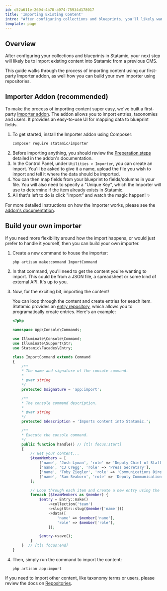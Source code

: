 ```yaml
---
id: c52a611e-2694-4a70-a974-75934d178017
title: 'Importing Existing Content'
intro: "After configuring collections and blueprints, you'll likely want to import content from an existing CMS into Statamic. This guide walks you through the various options."
template: page
---
```

## Overview

After configuring your collections and blueprints in Statamic, your next step will likely be to import existing content into Statamic from a previous CMS.

This guide walks through the process of importing content using our first-party Importer addon, as well how you can build your own importer using repositories.

## Importer Addon (recommended)

To make the process of importing content super easy, we've built a first-party [Importer addon](https://github.com/statamic/importer). The addon allows you to import entries, taxonomies and users. It provides an easy-to-use UI for mapping data to blueprint fields.

1. To get started, install the Importer addon using Composer:
    ```bash
    composer require statamic/importer
    ```
2. Before importing anything, you should review the [Preperation steps](#preparation) detailed in the addon's documentation.
3. In the Control Panel, under `Utilities > Importer`, you can create an import. You'll be asked to give it a name, upload the file you wish to import and tell it where the data should be imported.
4. You can then map fields from your blueprint to fields/columns in your file. You will also need to specify a "Unique Key", which the Importer will use to determine if the item already exists in Statamic.
5. All that's left to do is click "Import" and watch the magic happen! ✨

For more detailed instructions on how the Importer works, please see the [addon's documentation](https://statamic.com/addons/statamic/importer/docs).

## Build your own importer

If you need more flexibility around how the import happens, or would just prefer to handle it yourself, then you can build your own importer.

1. Create a new command to house the importer:
    ```bash
    php artisan make:command ImportCommand
    ```
2. In that command, you'll need to get the content you're wanting to import. This could be from a JSON file, a spreadsheet or some kind of external API. It's up to you.
3. Now, for the exciting bit, importing the content!

    You can loop through the content and create entries for eeach item. Statamic provides an [entry repository](https://statamic.dev/repositories/entry-repository), which allows you to programatically create entries. Here's an example:

    ```php
    <?php

    namespace App\Console\Commands;

    use Illuminate\Console\Command;
    use Illuminate\Support\Str;
    use Statamic\Facades\Entry;

    class ImportCommand extends Command
    {
        /**
        * The name and signature of the console command.
        *
        * @var string
        */
        protected $signature = 'app:import';

        /**
        * The console command description.
        *
        * @var string
        */
        protected $description = 'Imports content into Statamic.';

        /**
        * Execute the console command.
        */
        public function handle() // [tl! focus:start]
        {
            // Get your content...
            $teamMembers = [
                ['name', 'Josh Lyman', 'role' => 'Deputy Chief of Staff'],
                ['name', 'CJ Cregg', 'role' => 'Press Secretary'],
                ['name', 'Toby Ziegler', 'role' => 'Communications Director'],
                ['name', 'Sam Seaborn', 'role' => 'Deputy Communications Director'],
            ];

            // Loop through each item and create a new entry using the Entry facade...
            foreach ($teamMembers as $member) {
                $entry = Entry::make()
                    ->collection('team')
                    ->slug(Str::slug($member['name']))
                    ->data([
                        'name' => $member['name'],
                        'role' => $member['role'],
                    ]);

                $entry->save();
            }
        }  // [tl! focus:end]
    }
    ```
4. Then, simply run the command to import the content:
    ```
    php artisan app:import
    ```

If you need to import other content, like taxonomy terms or users, please review the docs on [Repositories](https://statamic.dev/reference/repositories).
